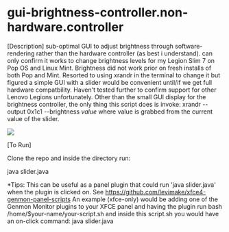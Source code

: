 # gui-brightness-controller.non-hardware.controller
[Description]
sub-optimal GUI to adjust brightness through software-rendering rather than the hardware controller (as best i understand). can only confirm it works to change brightness levels for my Legion Slim 7 on Pop OS and Linux Mint. Brightness did not work prior on fresh installs of both Pop and Mint. Resorted to using xrandr in the terminal to change it but figured a simple GUI with a slider would be convenient until/if we get full hardware compatbility. 
Haven't tested further to confirm support for other Lenovo Legions unfortunately.
Other than the small GUI display for the brightness controller, the only thing this script does is invoke:
     xrandr --output 0x1c1 --brightness *value* 
where value is grabbed from the current value of the slider. 


<img src="https://user-images.githubusercontent.com/31811490/151270330-03cec57b-3452-4fd3-b78e-9cc9cab0656f.png">

[To Run]

Clone the repo and inside the directory run: 

java slider.java

*Tips: This can be useful as a panel plugin that could run 'java slider.java' when the plugin is clicked on. 
See https://github.com/levimake/xfce4-genmon-panel-scripts 
An example (xfce-only) would be adding one of the Genmon Monitor plugins to your XFCE panel and having the plugin run bash /home/$your-name/your-script.sh and inside this script.sh you would have an on-click command: java slider.java 
